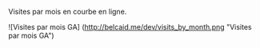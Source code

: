 Visites par mois en courbe en ligne.

![Visites par mois GA] (http://belcaid.me/dev/visits_by_month.png "Visites par mois GA")
